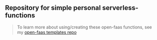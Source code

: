 ## Repository for simple personal serverless-functions

> To learn more about using/creating these open-faas functions, see my [open-faas templates repo](https://github.com/Rblock919/openfaas-templates)
